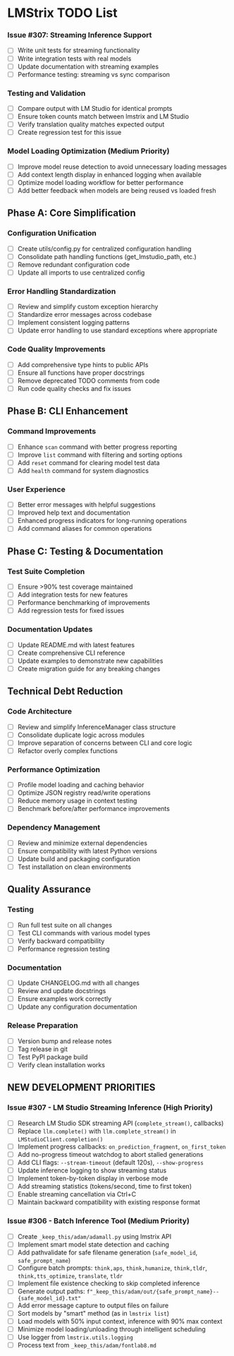 # LMStrix TODO List

### Issue #307: Streaming Inference Support 

- [ ] Write unit tests for streaming functionality
- [ ] Write integration tests with real models
- [ ] Update documentation with streaming examples
- [ ] Performance testing: streaming vs sync comparison

### Testing and Validation

- [ ] Compare output with LM Studio for identical prompts
- [ ] Ensure token counts match between lmstrix and LM Studio
- [ ] Verify translation quality matches expected output
- [ ] Create regression test for this issue

### Model Loading Optimization (Medium Priority)

- [ ] Improve model reuse detection to avoid unnecessary loading messages
- [ ] Add context length display in enhanced logging when available
- [ ] Optimize model loading workflow for better performance
- [ ] Add better feedback when models are being reused vs loaded fresh

## Phase A: Core Simplification

### Configuration Unification

- [ ] Create utils/config.py for centralized configuration handling
- [ ] Consolidate path handling functions (get_lmstudio_path, etc.)
- [ ] Remove redundant configuration code
- [ ] Update all imports to use centralized config

### Error Handling Standardization

- [ ] Review and simplify custom exception hierarchy
- [ ] Standardize error messages across codebase
- [ ] Implement consistent logging patterns
- [ ] Update error handling to use standard exceptions where appropriate

### Code Quality Improvements

- [ ] Add comprehensive type hints to public APIs
- [ ] Ensure all functions have proper docstrings
- [ ] Remove deprecated TODO comments from code
- [ ] Run code quality checks and fix issues

## Phase B: CLI Enhancement

### Command Improvements

- [ ] Enhance `scan` command with better progress reporting
- [ ] Improve `list` command with filtering and sorting options
- [ ] Add `reset` command for clearing model test data
- [ ] Add `health` command for system diagnostics

### User Experience

- [ ] Better error messages with helpful suggestions
- [ ] Improved help text and documentation
- [ ] Enhanced progress indicators for long-running operations
- [ ] Add command aliases for common operations

## Phase C: Testing & Documentation

### Test Suite Completion

- [ ] Ensure >90% test coverage maintained
- [ ] Add integration tests for new features
- [ ] Performance benchmarking of improvements
- [ ] Add regression tests for fixed issues

### Documentation Updates

- [ ] Update README.md with latest features
- [ ] Create comprehensive CLI reference
- [ ] Update examples to demonstrate new capabilities
- [ ] Create migration guide for any breaking changes

## Technical Debt Reduction

### Code Architecture

- [ ] Review and simplify InferenceManager class structure
- [ ] Consolidate duplicate logic across modules
- [ ] Improve separation of concerns between CLI and core logic
- [ ] Refactor overly complex functions

### Performance Optimization

- [ ] Profile model loading and caching behavior
- [ ] Optimize JSON registry read/write operations
- [ ] Reduce memory usage in context testing
- [ ] Benchmark before/after performance improvements

### Dependency Management

- [ ] Review and minimize external dependencies
- [ ] Ensure compatibility with latest Python versions
- [ ] Update build and packaging configuration
- [ ] Test installation on clean environments

## Quality Assurance

### Testing

- [ ] Run full test suite on all changes
- [ ] Test CLI commands with various model types
- [ ] Verify backward compatibility
- [ ] Performance regression testing

### Documentation

- [ ] Update CHANGELOG.md with all changes
- [ ] Review and update docstrings
- [ ] Ensure examples work correctly
- [ ] Update any configuration documentation

### Release Preparation

- [ ] Version bump and release notes
- [ ] Tag release in git
- [ ] Test PyPI package build
- [ ] Verify clean installation works

## NEW DEVELOPMENT PRIORITIES

### Issue #307 - LM Studio Streaming Inference (High Priority)
- [ ] Research LM Studio SDK streaming API (`complete_stream()`, callbacks)
- [ ] Replace `llm.complete()` with `llm.complete_stream()` in `LMStudioClient.completion()`
- [ ] Implement progress callbacks: `on_prediction_fragment`, `on_first_token`
- [ ] Add no-progress timeout watchdog to abort stalled generations
- [ ] Add CLI flags: `--stream-timeout` (default 120s), `--show-progress`
- [ ] Update inference logging to show streaming status
- [ ] Implement token-by-token display in verbose mode
- [ ] Add streaming statistics (tokens/second, time to first token)
- [ ] Enable streaming cancellation via Ctrl+C
- [ ] Maintain backward compatibility with existing response format

### Issue #306 - Batch Inference Tool (Medium Priority)
- [ ] Create `_keep_this/adam/adamall.py` using lmstrix API
- [ ] Implement smart model state detection and caching
- [ ] Add pathvalidate for safe filename generation (`safe_model_id`, `safe_prompt_name`)
- [ ] Configure batch prompts: `think,aps`, `think,humanize`, `think,tldr`, `think,tts_optimize`, `translate`, `tldr`
- [ ] Implement file existence checking to skip completed inference
- [ ] Generate output paths: `f"_keep_this/adam/out/{safe_prompt_name}--{safe_model_id}.txt"`
- [ ] Add error message capture to output files on failure
- [ ] Sort models by "smart" method (as in `lmstrix list`)
- [ ] Load models with 50% input context, inference with 90% max context
- [ ] Minimize model loading/unloading through intelligent scheduling
- [ ] Use logger from `lmstrix.utils.logging`
- [ ] Process text from `_keep_this/adam/fontlab8.md`
